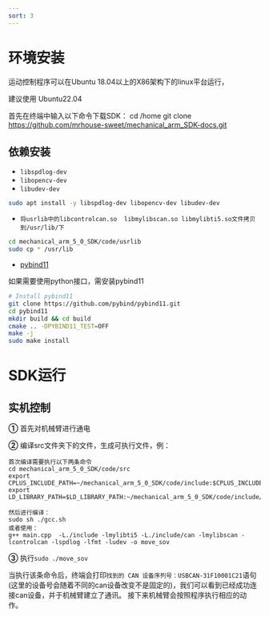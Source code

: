 ```yaml
---
sort: 3
---
```

# 环境安装

运动控制程序可以在Ubuntu 18.04以上的X86架构下的linux平台运行，

建议使用 Ubuntu22.04

首先在终端中输入以下命令下载SDK：
cd /home
git clone https://github.com/mrhouse-sweet/mechanical_arm_SDK-docs.git
## 依赖安装

+ `libspdlog-dev`
+ `libopencv-dev`
+ `libudev-dev`

```bash
sudo apt install -y libspdlog-dev libopencv-dev libudev-dev
```
+ `将usrlib中的libcontrolcan.so  libmylibscan.so libmylibti5.so文件拷贝到/usr/lib/下`

```bash
cd mechanical_arm_5_0_SDK/code/usrlib
sudo cp * /usr/lib
```

+ [pybind11](https://pybind11.readthedocs.io/en/stable/)

如果需要使用python接口，需安装pybind11

```bash
# Install pybind11
git clone https://github.com/pybind/pybind11.git
cd pybind11
mkdir build && cd build
cmake .. -DPYBIND11_TEST=OFF
make -j
sudo make install
```
# SDK运行

## 实机控制

**①** 首先对机械臂进行通电 

**②** 编译src文件夹下的文件，生成可执行文件，例：

```shell
首次编译需要执行以下两条命令
cd mechanical_arm_5_0_SDK/code/src
export CPLUS_INCLUDE_PATH=~/mechanical_arm_5_0_SDK/code/include:$CPLUS_INCLUDE_PATH
export LD_LIBRARY_PATH=$LD_LIBRARY_PATH:~/mechanical_arm_5_0_SDK/code/include/can

然后进行编译：
sudo sh ./gcc.sh
或者使用：
g++ main.cpp  -L./include -lmylibti5 -L./include/can -lmylibscan -lcontrolcan -lspdlog -lfmt -ludev -o move_sov
```

**③** 执行`sudo ./move_sov`

当执行该条命令后，终端会打印`找到的 CAN 设备序列号：USBCAN-31F10001C21`语句(这里的设备号会随着不同的can设备改变不是固定的)，我们可以看到已经成功连接can设备，并于机械臂建立了通讯。
接下来机械臂会按照程序执行相应的动作。

